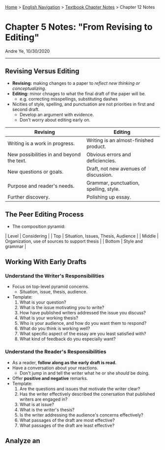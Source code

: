 [Home](https://andre-ye.github.io) > [English Navigation](https://andre-ye.github.io/english/english_navigation) > [Textbook Chapter Notes](https://andre-ye.github.io/english/english_navigation#textbook-chapter-notes) > Chapter 12 Notes

# Chapter 5 Notes: "From Revising to Editing"
Andre Ye, 10/30/2020

---

## Revising Versus Editing
- **Revising:** making changes to a paper to *reflect new thinking or conceptualizing.*
- **Editing:** minor chnages to what the final draft of the paper will be.
  - e.g. correcting misspellings, substituting dashes
- Nicities of style, spelling, and punctuation are not priorities in first and second draft.
  - Develop an argument with evidence.
  - Don't worry about editing early on.

| Revising | Editing |
| --- | --- |
| Writing is a work in progress. | Writing is an almost-finished product. |
| New possibilities in and beyond the text. | Obvious errors and deficiencies. |
| New questions or goals. | Draft, not new avenues of discussion. |
| Purpose and reader's needs. | Grammar, punctuation, spelling, style. |
| Further discovery. | Polishing up essay. |

## The Peer Editing Process
- The composition pyramid:

| Level | Considering |
| Top | Situation, Issues, Thesis, Audience |
| Middle | Organization, use of sources to support thesis |
| Bottom | Style and grammar |

## Working With Early Drafts
### Understand the Writer's Responsibilities
- Focus on top-level pyramid concerns.
  - Situation, issue, thesis, audience.
- Template:
  1. What is your question?
  2. What is the issue motivating you to write?
  3. How have published writers addressed the issue you discuss?
  4. What is your working thesis?
  5. Who is your audience, and how do you want them to respond?
  6. What do you think is working well?
  7. What specific aspect of the essay are you least satisfied with?
  8. What kind of feedback do you especially want?

### Understand the Reader's Responsibilities
- As a reader, **follow along as the early draft is read.**
- Have a conversation about your reactions.
  - Don't jump in and tell the writer what he or she *should* be doing.
- Offer **positive and negative** remarks.
- Template:
  1. Are the questions and issues that motivate the writer clear?
  2. Has the writer effectively described the conersation that published writers are engaged in?
  3. What is at issue?
  4. What is the writer's thesis?
  5. Is the writer addressing the audience's concerns effectively?
  6. What passages of the draft are most effective?
  7. What passages of the draft are least effective?

## Analyze an 




